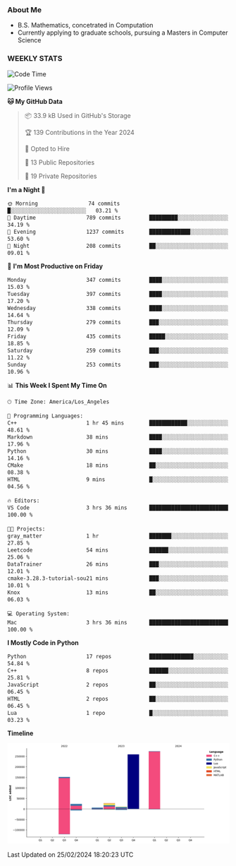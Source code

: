 ### About Me

- B.S. Mathematics, concetrated in Computation
- Currently applying to graduate schools, pursuing a Masters in Computer Science


### WEEKLY STATS
<!--START_SECTION:waka-->
![Code Time](http://img.shields.io/badge/Code%20Time-44%20hrs%205%20mins-blue)

![Profile Views](http://img.shields.io/badge/Profile%20Views-0-blue)

**🐱 My GitHub Data** 

> 📦 33.9 kB Used in GitHub's Storage 
 > 
> 🏆 139 Contributions in the Year 2024
 > 
> 💼 Opted to Hire
 > 
> 📜 13 Public Repositories 
 > 
> 🔑 19 Private Repositories 
 > 
**I'm a Night 🦉** 

```text
🌞 Morning                74 commits          █░░░░░░░░░░░░░░░░░░░░░░░░   03.21 % 
🌆 Daytime                789 commits         █████████░░░░░░░░░░░░░░░░   34.19 % 
🌃 Evening                1237 commits        █████████████░░░░░░░░░░░░   53.60 % 
🌙 Night                  208 commits         ██░░░░░░░░░░░░░░░░░░░░░░░   09.01 % 
```
📅 **I'm Most Productive on Friday** 

```text
Monday                   347 commits         ████░░░░░░░░░░░░░░░░░░░░░   15.03 % 
Tuesday                  397 commits         ████░░░░░░░░░░░░░░░░░░░░░   17.20 % 
Wednesday                338 commits         ████░░░░░░░░░░░░░░░░░░░░░   14.64 % 
Thursday                 279 commits         ███░░░░░░░░░░░░░░░░░░░░░░   12.09 % 
Friday                   435 commits         █████░░░░░░░░░░░░░░░░░░░░   18.85 % 
Saturday                 259 commits         ███░░░░░░░░░░░░░░░░░░░░░░   11.22 % 
Sunday                   253 commits         ███░░░░░░░░░░░░░░░░░░░░░░   10.96 % 
```


📊 **This Week I Spent My Time On** 

```text
🕑︎ Time Zone: America/Los_Angeles

💬 Programming Languages: 
C++                      1 hr 45 mins        ████████████░░░░░░░░░░░░░   48.61 % 
Markdown                 38 mins             ████░░░░░░░░░░░░░░░░░░░░░   17.96 % 
Python                   30 mins             ████░░░░░░░░░░░░░░░░░░░░░   14.16 % 
CMake                    18 mins             ██░░░░░░░░░░░░░░░░░░░░░░░   08.38 % 
HTML                     9 mins              █░░░░░░░░░░░░░░░░░░░░░░░░   04.56 % 

🔥 Editors: 
VS Code                  3 hrs 36 mins       █████████████████████████   100.00 % 

🐱‍💻 Projects: 
gray_matter              1 hr                ███████░░░░░░░░░░░░░░░░░░   27.85 % 
Leetcode                 54 mins             ██████░░░░░░░░░░░░░░░░░░░   25.06 % 
DataTrainer              26 mins             ███░░░░░░░░░░░░░░░░░░░░░░   12.01 % 
cmake-3.28.3-tutorial-sou21 mins             ███░░░░░░░░░░░░░░░░░░░░░░   10.01 % 
Knox                     13 mins             ██░░░░░░░░░░░░░░░░░░░░░░░   06.03 % 

💻 Operating System: 
Mac                      3 hrs 36 mins       █████████████████████████   100.00 % 
```

**I Mostly Code in Python** 

```text
Python                   17 repos            ██████████████░░░░░░░░░░░   54.84 % 
C++                      8 repos             ██████░░░░░░░░░░░░░░░░░░░   25.81 % 
JavaScript               2 repos             ██░░░░░░░░░░░░░░░░░░░░░░░   06.45 % 
HTML                     2 repos             ██░░░░░░░░░░░░░░░░░░░░░░░   06.45 % 
Lua                      1 repo              █░░░░░░░░░░░░░░░░░░░░░░░░   03.23 % 
```



**Timeline**

![Lines of Code chart](https://raw.githubusercontent.com/nickocruzm/nickocruzm/main/assets/bar_graph.png)


 Last Updated on 25/02/2024 18:20:23 UTC
<!--END_SECTION:waka-->
